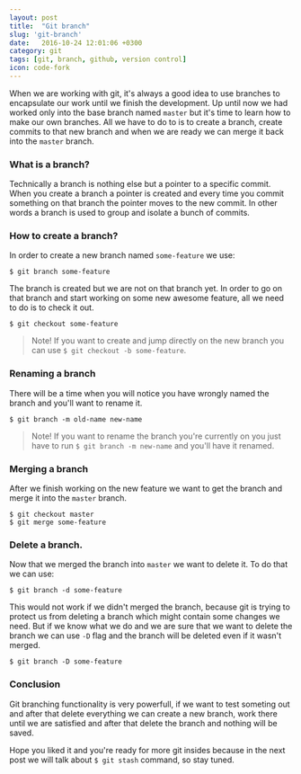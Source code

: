 ```yaml
---
layout: post
title:  "Git branch"
slug: 'git-branch'
date:   2016-10-24 12:01:06 +0300
category: git
tags: [git, branch, github, version control]
icon: code-fork
---
```



When we are working with git, it's always a good idea to use branches to encapsulate our work until we finish the development. Up until now we had worked only into the base branch named `master` but it's time to learn how to make our own branches.
All we have to do to is to create a branch, create commits to that new branch and when we are ready we can merge it back into the `master` branch.

### What is a branch?

Technically a branch is nothing else but a pointer to a specific commit. When you create a branch a pointer is created and every time you commit something on that branch the pointer moves to the new commit. In other words a branch is used to group and isolate a bunch of commits.

### How to create a branch?

In order to create a new branch named `some-feature` we use:

```
$ git branch some-feature
```

The branch is created but we are not on that branch yet. In order to go on that branch and start working on some new awesome feature, all we need to do is to check it out.

```
$ git checkout some-feature
```

> Note! If you want to create and jump directly on the new branch you can use `$ git checkout -b some-feature`.

### Renaming a branch

There will be a time when you will notice you have wrongly named the branch and you'll want to rename it.

```
$ git branch -m old-name new-name
```
> Note! If you want to rename the branch you're currently on you just have to run `$ git branch -m new-name` and you'll have it renamed.

### Merging a branch

After we finish working on the new feature we want to get the branch and merge it into the `master` branch.

```
$ git checkout master
$ git merge some-feature
```

### Delete a branch.

Now that we merged the branch into `master` we want to delete it. To do that we can use:

```
$ git branch -d some-feature
```

This would not work if we didn't merged the branch, because git is trying to protect us from deleting a branch which might contain some changes we need.
But if we know what we do and we are sure that we want to delete the branch we can use `-D` flag and the branch will be deleted even if it wasn't merged.

```
$ git branch -D some-feature
```

### Conclusion

Git branching functionality is very powerfull, if we want to test someting out and after that delete everything we can create a new branch, work there until we are satisfied and after that delete the branch and nothing will be saved.

Hope you liked it and you're ready for more git insides because in the next post we will talk about `$ git stash` command, so stay tuned.

